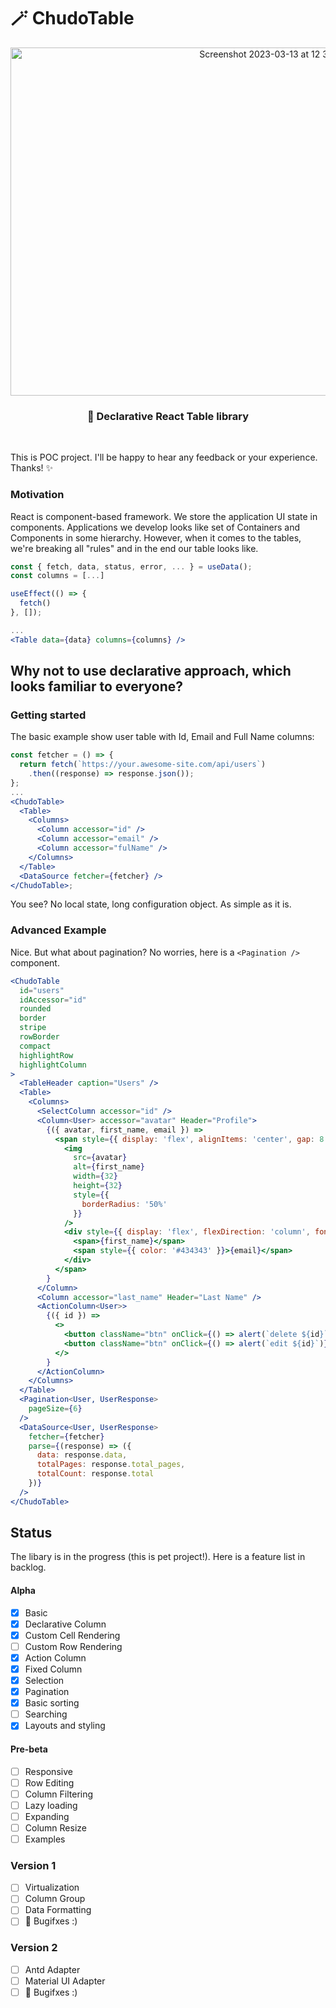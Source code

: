 # 🪄 ChudoTable

<p align="center">
  <img width="824" height="557" alt="Screenshot 2023-03-13 at 12 34 56" src="https://user-images.githubusercontent.com/20016615/224678419-95919460-073e-4250-9df6-4222e63e81f4.png" />
</p>

<h3 align="center">
  🧩 Declarative React Table library
</h3>

<br>

This is POC project. I'll be happy to hear any feedback or your experience. Thanks! ✨

### Motivation

React is component-based framework. We store the application UI state in components.
Applications we develop looks like set of Containers and Components in some hierarchy.
However, when it comes to the tables, we're breaking all "rules" and in the end our table looks like.

```jsx
const { fetch, data, status, error, ... } = useData();
const columns = [...]

useEffect(() => {
  fetch()
}, []);

...
<Table data={data} columns={columns} />
```

## Why not to use declarative approach, which looks familiar to everyone?

### Getting started

The basic example show user table with Id, Email and Full Name columns:

```jsx
const fetcher = () => {
  return fetch(`https://your.awesome-site.com/api/users`)
    .then((response) => response.json());
};
...
<ChudoTable>
  <Table>
    <Columns>
      <Column accessor="id" />
      <Column accessor="email" />
      <Column accessor="fulName" />
    </Columns>
  </Table>
  <DataSource fetcher={fetcher} />
</ChudoTable>;
```

You see? No local state, long configuration object. As simple as it is.

### Advanced Example

Nice. But what about pagination? No worries, here is a `<Pagination />` component.

```jsx
<ChudoTable
  id="users"
  idAccessor="id"
  rounded
  border
  stripe
  rowBorder
  compact
  highlightRow
  highlightColumn
>
  <TableHeader caption="Users" />
  <Table>
    <Columns>
      <SelectColumn accessor="id" />
      <Column<User> accessor="avatar" Header="Profile">
        {({ avatar, first_name, email }) =>
          <span style={{ display: 'flex', alignItems: 'center', gap: 8 }}>
            <img
              src={avatar}
              alt={first_name}
              width={32}
              height={32}
              style={{
                borderRadius: '50%'
              }}
            />
            <div style={{ display: 'flex', flexDirection: 'column', fontSize: '0.8rem' }}>
              <span>{first_name}</span>
              <span style={{ color: '#434343' }}>{email}</span>
            </div>
          </span>
        }
      </Column>
      <Column accessor="last_name" Header="Last Name" />
      <ActionColumn<User>>
        {({ id }) =>
          <>
            <button className="btn" onClick={() => alert(`delete ${id}`)}>Delete</button>
            <button className="btn" onClick={() => alert(`edit ${id}`)}>Edit</button>
          </>
        }
      </ActionColumn>
    </Columns>
  </Table>
  <Pagination<User, UserResponse>
    pageSize={6}
  />
  <DataSource<User, UserResponse>
    fetcher={fetcher}
    parse={(response) => ({
      data: response.data,
      totalPages: response.total_pages,
      totalCount: response.total
    })}
  />
</ChudoTable>
```

## Status

The libary is in the progress (this is pet project!). Here is a feature list in backlog.

#### Alpha

- [x] Basic
- [x] Declarative Column
- [x] Custom Cell Rendering
- [ ] Custom Row Rendering
- [x] Action Column
- [x] Fixed Column
- [x] Selection
- [x] Pagination
- [x] Basic sorting
- [ ] Searching
- [x] Layouts and styling

#### Pre-beta

- [ ] Responsive
- [ ] Row Editing
- [ ] Column Filtering
- [ ] Lazy loading
- [ ] Expanding
- [ ] Column Resize
- [ ] Examples

### Version 1

- [ ] Virtualization
- [ ] Column Group
- [ ] Data Formatting
- [ ] 🐛 Bugifxes :)

### Version 2

- [ ] Antd Adapter
- [ ] Material UI Adapter
- [ ] 🐛 Bugifxes :)
